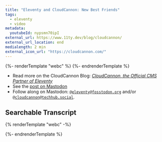 ```yaml
---
title: "Eleventy and CloudCannon: New Best Friends"
tags:
  - eleventy
  - video
metadata:
  youtubeId: nypsmn70ipI
external_url: https://www.11ty.dev/blog/cloudcannon/
external_url_location: end
medialength: 2 min
external_icon_url: "https://cloudcannon.com/"
---
```

<script type="module" src="/static/js/offviewport.js"></script>
<div>
{%- renderTemplate "webc" %}
	<off-viewport>
		<youtube-lite-player :@slug="$data.metadata.youtubeId" :@label="$data.title" @jsapi @hide-link></youtube-lite-player>
	</off-viewport>
	<youtube-link :@label="$data.title" :href="`https://youtube.com/watch?v=${$data.metadata.youtubeId}`"></youtube-link>
{%- endrenderTemplate %}
</div>

* Read more on the CloudCannon Blog: [_CloudCannon, the Official CMS Partner of Eleventy_](https://cloudcannon.com/blog/cloudcannon-the-official-cms-partner-of-eleventy/)
* See the [post on Mastodon](https://fosstodon.org/@eleventy/110775434718494755)
* Follow along on Mastodon: [`@eleventy@fosstodon.org`](https://fosstodon.org/@eleventy) and/or [`@cloudcannon@techhub.social`](https://techhub.social/@cloudcannon).


## Searchable Transcript

{% renderTemplate "webc" -%}
<div><youtube-deep-link :videoid="$data.metadata.youtubeId" :@captions="fetchYoutubeTranscript($data.metadata.youtubeId)"></youtube-deep-link></div>
{%- endrenderTemplate %}
